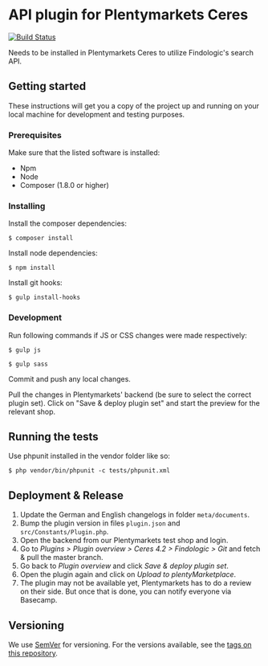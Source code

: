 # API plugin for Plentymarkets Ceres
[![Build Status](https://travis-ci.org/findologic/plugin-plentymarkets-ceres-api.svg?branch=development)](https://travis-ci.org/findologic/plugin-plentymarkets-ceres-api)

Needs to be installed in Plentymarkets Ceres to utilize Findologic's search API.

## Getting started

These instructions will get you a copy of the project up and running on your local machine for development and testing purposes.

### Prerequisites

Make sure that the listed software is installed:

* Npm
* Node
* Composer (1.8.0 or higher)

### Installing

Install the composer dependencies:

```
$ composer install
```

Install node dependencies:

```
$ npm install
```

Install git hooks:

```
$ gulp install-hooks
```

### Development

Run following commands if JS or CSS changes were made respectively:

```
$ gulp js
```

```
$ gulp sass
```

Commit and push any local changes.

Pull the changes in Plentymarkets' backend (be sure to select the correct plugin set). Click on "Save & deploy plugin set" and start the preview for the relevant shop.

## Running the tests

Use phpunit installed in the vendor folder like so:

```
$ php vendor/bin/phpunit -c tests/phpunit.xml 
```

## Deployment & Release
1. Update the German and English changelogs in folder `meta/documents`.
1. Bump the plugin version in files `plugin.json` and `src/Constants/Plugin.php`.
1. Open the backend from our Plentymarkets test shop and login. 
1. Go to *Plugins > Plugin overview > Ceres 4.2 > Findologic > Git* and fetch & pull the master branch.
1. Go back to *Plugin overview* and click *Save & deploy plugin set*.
1. Open the plugin again and click on *Upload to plentyMarketplace*.
1. The plugin may not be available yet, Plentymarkets has to do a review on their side. But once that is
 done, you can notify everyone via Basecamp.

## Versioning

We use [SemVer](http://semver.org/) for versioning. For the versions available, see the [tags on this repository](https://github.com/findologic/plugin-plentymarkets-ceres-api/tags). 
